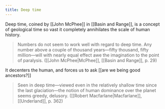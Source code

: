 ```yaml
---
title: Deep time
---
```


Deep time, coined by [[John McPhee]] in [[Basin and Range]], is a concept of geological time so vast it completely annihilates the scale of human history.

> Numbers do not seem to work well with regard to deep time. Any number above a couple of thousand years—fifty thousand, fifty million—will with nearly equal effect awe the imagination to the point of paralysis. ([[John McPhee|McPhee]], [[Basin and Range]], p. 29)

It decenters the human, and forces us to ask [[are we being good ancestors?]]

> Seen in deep time—viewed even in the relatively shallow time since the last glaciation—the notion of human dominance over the planet seems greedy, delusory. ([[Robert Macfarlane|Macfarlane]], [[Underland]], p. 362)